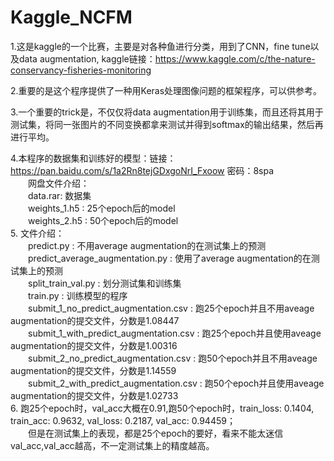 Kaggle_NCFM
===

1.这是kaggle的一个比赛，主要是对各种鱼进行分类，用到了CNN，fine tune以及data augmentation, kaggle链接：https://www.kaggle.com/c/the-nature-conservancy-fisheries-monitoring <br>

2.重要的是这个程序提供了一种用Keras处理图像问题的框架程序，可以供参考。 <br>

3.一个重要的trick是，不仅仅将data augmentation用于训练集，而且还将其用于测试集，将同一张图片的不同变换都拿来测试并得到softmax的输出结果，然后再进行平均。 <br>
  
4.本程序的数据集和训练好的模型：链接：https://pan.baidu.com/s/1a2Rn8tejGDxgoNrI_Fxoow 密码：8spa  <br>
　　网盘文件介绍：　 <br>
　　data.rar: 数据集 <br>
　　weights_1.h5 : 25个epoch后的model <br>
　　weights_2.h5 : 50个epoch后的model <br>
5. 文件介绍：<br>
　　predict.py : 不用average augmentation的在测试集上的预测 <br>
　　predict_average_augmentation.py : 使用了average augmentation的在测试集上的预测 <br>
　　split_train_val.py : 划分测试集和训练集 <br>
　　train.py : 训练模型的程序 <br>
　　submit_1_no_predict_augmentation.csv : 跑25个epoch并且不用aveage augmentation的提交文件，分数是1.08447 <br>
　　submit_1_with_predict_augmentation.csv : 跑25个epoch并且使用aveage augmentation的提交文件，分数是1.00316 <br>
　　submit_2_no_predict_augmentation.csv : 跑50个epoch并且不用aveage augmentation的提交文件，分数是1.14559 <br>
　　submit_2_with_predict_augmentation.csv : 跑50个epoch并且使用aveage augmentation的提交文件，分数是1.02733 <br>
6. 跑25个epoch时，val_acc大概在0.91,跑50个epoch时，train_loss: 0.1404, train_acc: 0.9632, val_loss: 0.2187, val_acc: 0.94459；<br>
　　但是在测试集上的表现，都是25个epoch的要好，看来不能太迷信val_acc,val_acc越高，不一定测试集上的精度越高。 <br>



